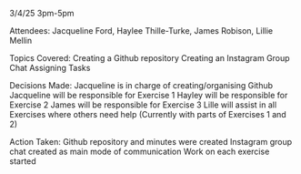 3/4/25 3pm-5pm

Attendees: Jacqueline Ford, Haylee Thille-Turke, James Robison, Lillie Mellin

Topics Covered:
Creating a Github repository
Creating an Instagram Group Chat
Assigning Tasks

Decisions Made:
Jacqueline is in charge of creating/organising Github
Jacqueline will be responsible for Exercise 1
Hayley will be responsible for Exercise 2
James will be responsible for Exercise 3
Lille will assist in all Exercises where others need help (Currently with parts of Exercises 1 and 2)

Action Taken:
Github repository and minutes were created
Instagram group chat created as main mode of communication
Work on each exercise started
